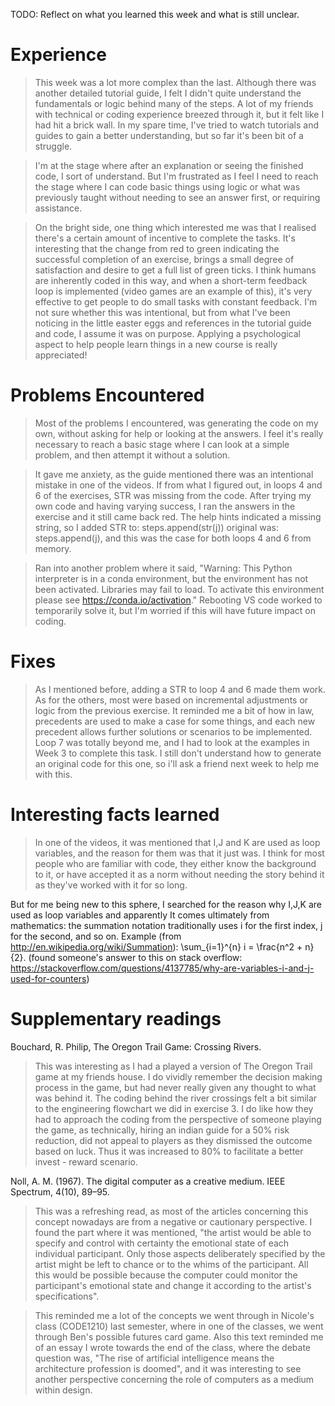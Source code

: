 TODO: Reflect on what you learned this week and what is still unclear.

# Experience

> This week was a lot more complex than the last. Although there was another detailed tutorial guide, I felt I didn't quite understand the fundamentals or logic behind many of the steps. A lot of my friends with technical or coding experience breezed through it, but it felt like I had hit a brick wall.
> In my spare time, I've tried to watch tutorials and guides to gain a better understanding, but so far it's been bit of a struggle.

> I'm at the stage where after an explanation or seeing the finished code, I sort of understand. But I'm frustrated as I feel I need to reach the stage where I can code basic things using logic or what was previously taught without needing to see an answer first, or requiring assistance.

> On the bright side, one thing which interested me was that I realised there's a certain amount of incentive to complete the tasks. It's interesting that the change from red to green indicating the successful completion of an exercise, brings a small degree of satisfaction and desire to get a full list of green ticks. I think humans are inherently coded in this way, and when a short-term feedback loop is implemented (video games are an example of this), it's very effective to get people to do small tasks with constant feedback. I'm not sure whether this was intentional, but from what I've been noticing in the little easter eggs and references in the tutorial guide and code, I assume it was on purpose. Applying a psychological aspect to help people learn things in a new course is really appreciated!

# Problems Encountered

> Most of the problems I encountered, was generating the code on my own, without asking for help or looking at the answers. I feel it's really necessary to reach a basic stage where I can look at a simple problem, and then attempt it without a solution.

> It gave me anxiety, as the guide mentioned there was an intentional mistake in one of the videos. If from what I figured out, in loops 4 and 6 of the exercises, STR was missing from the code. After trying my own code and having varying success, I ran the answers in the exercise and it still came back red. The help hints indicated a missing string, so I added STR to: steps.append(str(j)) original was: steps.append(j), and this was the case for both loops 4 and 6 from memory.

> Ran into another problem where it said, "Warning: This Python interpreter is in a conda environment, but the environment has
> not been activated. Libraries may fail to load. To activate this environment please see https://conda.io/activation."
> Rebooting VS code worked to temporarily solve it, but I'm worried if this will have future impact on coding.

# Fixes

> As I mentioned before, adding a STR to loop 4 and 6 made them work. As for the others, most were based on incremental adjustments or logic from the previous exercise. It reminded me a bit of how in law, precedents are used to make a case for some things, and each new precedent allows further solutions or scenarios to be implemented. Loop 7 was totally beyond me, and I had to look at the examples in Week 3 to complete this task. I still don't understand how to generate an original code for this one, so i'll ask a friend next week to help me with this.

# Interesting facts learned

> In one of the videos, it was mentioned that I,J and K are used as loop variables, and the reason for them was that it just was. I think for most people who are familiar with code, they either know the background to it, or have accepted it as a norm without needing the story behind it as they've worked with it for so long.

But for me being new to this sphere, I searched for the reason why I,J,K are used as loop variables and apparently It comes ultimately from mathematics: the summation notation traditionally uses i for the first index, j for the second, and so on. Example (from http://en.wikipedia.org/wiki/Summation):
\sum\_{i=1}^{n} i = \frac{n^2 + n}{2}. (found someone's answer to this on stack overflow: https://stackoverflow.com/questions/4137785/why-are-variables-i-and-j-used-for-counters)

# Supplementary readings

Bouchard, R. Philip, The Oregon Trail Game: Crossing Rivers.

> This was interesting as I had a played a version of The Oregon Trail game at my friends house. I do vividly remember the decision making process in the game, but had never really given any thought to what was behind it. The coding behind the river crossings felt a bit similar to the engineering flowchart we did in exercise 3. I do like how they had to approach the coding from the perspective of someone playing the game, as technically, hiring an indian guide for a 50% risk reduction, did not appeal to players as they dismissed the outcome based on luck. Thus it was increased to 80% to facilitate a better invest - reward scenario.

Noll, A. M. (1967). The digital computer as a creative medium. IEEE Spectrum, 4(10), 89–95.

> This was a refreshing read, as most of the articles concerning this concept nowadays are from a negative or cautionary perspective. I found the part where it was mentioned, "the artist would be able to specify and control with certainty the emotional state of each individual participant. Only those aspects deliberately specified by the artist might be left to chance or to the whims of the participant. All this would be possible because the computer could monitor the participant's emotional state and change it according to the artist's specifications".

> This reminded me a lot of the concepts we went through in Nicole's class (CODE1210) last semester, where in one of the classes, we went through Ben's possible futures card game. Also this text reminded me of an essay I wrote towards the end of the class, where the debate question was, "The rise of artificial intelligence means the architecture profession is doomed", and it was interesting to see another perspective concerning the role of computers as a medium within design.
